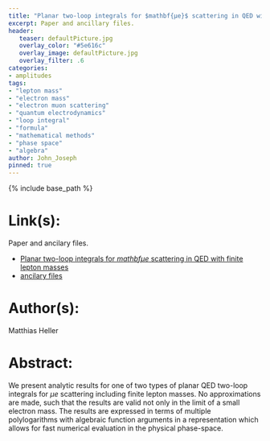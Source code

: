 ```yaml
---
title: "Planar two-loop integrals for $mathbf{μe}$ scattering in QED with finite lepton masses"
excerpt: Paper and ancillary files.
header:
   teaser: defaultPicture.jpg
   overlay_color: "#5e616c"
   overlay_image: defaultPicture.jpg
   overlay_filter: .6
categories:
- amplitudes
tags:
- "lepton mass"
- "electron mass"
- "electron muon scattering"
- "quantum electrodynamics"
- "loop integral"
- "formula"
- "mathematical methods"
- "phase space"
- "algebra"
author: John_Joseph
pinned: true
---
```

{% include base_path %}

# Link(s):
Paper and ancilary files.
  * [Planar two-loop integrals for $mathbf{μe}$ scattering in QED with finite lepton masses](https://arxiv.org/abs/2105.08046)
  * [ancilary files](https://arxiv.org/src/2105.08046/anc)

# Author(s):
Matthias Heller

# Abstract:
We present analytic results for one of two types of planar QED two-loop integrals for $\mu e$ scattering including finite lepton masses. No approximations are made, such that the results are valid not only in the limit of a small electron mass. The results are expressed in terms of multiple polylogarithms with algebraic function arguments in a representation which allows for fast numerical evaluation in the physical phase-space.